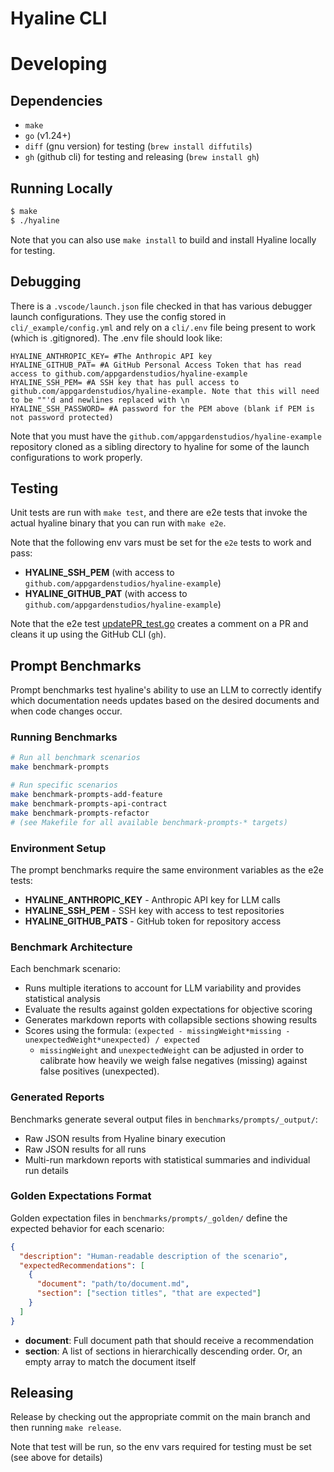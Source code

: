 # Hyaline CLI

# Developing

## Dependencies

* `make`
* `go` (v1.24+)
* `diff` (gnu version) for testing (`brew install diffutils`)
* `gh` (github cli) for testing and releasing (`brew install gh`)

## Running Locally
```sh
$ make
$ ./hyaline
```

Note that you can also use `make install` to build and install Hyaline locally for testing.

## Debugging
There is a `.vscode/launch.json` file checked in that has various debugger launch configurations. They use the config stored in `cli/_example/config.yml` and rely on a `cli/.env` file being present to work (which is .gitignored). The .env file should look like:

```
HYALINE_ANTHROPIC_KEY= #The Anthropic API key
HYALINE_GITHUB_PAT= #A GitHub Personal Access Token that has read access to github.com/appgardenstudios/hyaline-example
HYALINE_SSH_PEM= #A SSH key that has pull access to github.com/appgardenstudios/hyaline-example. Note that this will need to be ""'d and newlines replaced with \n
HYALINE_SSH_PASSWORD= #A password for the PEM above (blank if PEM is not password protected)
```

Note that you must have the `github.com/appgardenstudios/hyaline-example` repository cloned as a sibling directory to hyaline for some of the launch configurations to work properly.

## Testing
Unit tests are run with `make test`, and there are e2e tests that invoke the actual hyaline binary that you can run with `make e2e`.

Note that the following env vars must be set for the `e2e` tests to work and pass:
* **HYALINE_SSH_PEM** (with access to `github.com/appgardenstudios/hyaline-example`)
* **HYALINE_GITHUB_PAT** (with access to `github.com/appgardenstudios/hyaline-example`)

Note that the e2e test [updatePR_test.go](./e2e/updatePR_test.go) creates a comment on a PR and cleans it up using the GitHub CLI (`gh`).

## Prompt Benchmarks

Prompt benchmarks test hyaline's ability to use an LLM to correctly identify which documentation needs updates based on the desired documents and when code changes occur.

### Running Benchmarks

```sh
# Run all benchmark scenarios
make benchmark-prompts

# Run specific scenarios
make benchmark-prompts-add-feature
make benchmark-prompts-api-contract
make benchmark-prompts-refactor
# (see Makefile for all available benchmark-prompts-* targets)
```

### Environment Setup

The prompt benchmarks require the same environment variables as the e2e tests:
* **HYALINE_ANTHROPIC_KEY** - Anthropic API key for LLM calls
* **HYALINE_SSH_PEM** - SSH key with access to test repositories
* **HYALINE_GITHUB_PATS** - GitHub token for repository access

### Benchmark Architecture

Each benchmark scenario:
- Runs multiple iterations to account for LLM variability and provides statistical analysis
- Evaluate the results against golden expectations for objective scoring
- Generates markdown reports with collapsible sections showing results
- Scores using the formula: `(expected - missingWeight*missing - unexpectedWeight*unexpected) / expected`
  - `missingWeight` and `unexpectedWeight` can be adjusted in order to calibrate how heavily we weigh false negatives (missing) against false positives (unexpected).

### Generated Reports

Benchmarks generate several output files in `benchmarks/prompts/_output/`:
- Raw JSON results from Hyaline binary execution
- Raw JSON results for all runs
- Multi-run markdown reports with statistical summaries and individual run details

### Golden Expectations Format

Golden expectation files in `benchmarks/prompts/_golden/` define the expected behavior for each scenario:

```json
{
  "description": "Human-readable description of the scenario",
  "expectedRecommendations": [
    {
      "document": "path/to/document.md",
      "section": ["section titles", "that are expected"]
    }
  ]
}
```

- **document**: Full document path that should receive a recommendation
- **section**: A list of sections in hierarchically descending order. Or, an empty array to match the document itself 

## Releasing
Release by checking out the appropriate commit on the main branch and then running `make release`.

Note that test will be run, so the env vars required for testing must be set (see above for details)